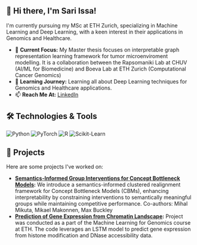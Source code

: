 ## 👋 Hi there, I'm Sari Issa!


I'm currently pursuing my MSc at ETH Zurich, specializing in Machine Learning and Deep Learning, with a keen interest in their applications in Genomics and Healthcare.

- 🔭 **Current Focus:** My Master thesis focuses on interpretable graph representation learning framework for tumor microenviroment modelling. It is a collaboration between the Rapsomaniki Lab at CHUV (AI/ML for Biomedicine) and Boeva Lab at ETH Zurich (Computational Cancer Genomics)
- 🌱 **Learning Journey:** Learning all about Deep Learning techniques for Genomics and Healthcare applications.
- 📫 **Reach Me At:** [LinkedIn](https://www.linkedin.com/in/sari-issa/)

## 🛠️ Technologies & Tools

![Python](https://img.shields.io/badge/-Python-333?style=flat&logo=python)
![PyTorch](https://img.shields.io/badge/-PyTorch-333?style=flat&logo=pytorch)
![R](https://img.shields.io/badge/-R-333?style=flat&logo=r)
![Scikit-Learn](https://img.shields.io/badge/-Scikit--Learn-333?style=flat&logo=scikit-learn)

## 🚀 Projects

Here are some projects I've worked on:

- **[Semantics-Informed Group Interventions for Concept Bottleneck Models](https://github.com/sari-issa/semantic-CBM):** We introduce a semantics-informed clustered realignment framework for Concept Bottleneck Models (CBMs), enhancing interpretability by constraining interventions to semantically meaningful groups while maintaining competitive performance.
Co-authors: Mihal Mikuta, Mikael Makonnen, Max Buckley
- **[Prediction of Gene Expression from Chromatin Landscape](https://github.com/sari-issa/gene_expression_chromatin):** Project was conducted as a part of the Machine Learning for Genomics course at ETH. The code leverages an LSTM model to predict gene expression from histone modification and DNase accessibility data.


<!--
**sari-issa/sari-issa** is a ✨ _special_ ✨ repository because its `README.md` (this file) appears on your GitHub profile.

Here are some ideas to get you started:

- 🔭 I’m currently working on ...
- 🌱 I’m currently learning ...
- 👯 I’m looking to collaborate on ...
- 🤔 I’m looking for help with ...
- 💬 Ask me about ...
- 📫 How to reach me: ...
- 😄 Pronouns: ...
- ⚡ Fun fact: ...
-->
